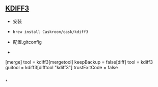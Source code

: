 ## [KDIFF3](http://kdiff3.sourceforge.net/)

* 安装

* ```
  brew install Caskroom/cask/kdiff3
  ```

* 配置.gitconfig

* ```
[merge] tool = kdiff3[mergetool] keepBackup = false[diff] tool = kdiff3 guitool = kdiff3[difftool "kdiff3"] trustExitCode = false

  ```

* 

